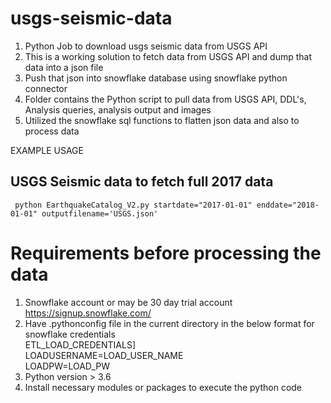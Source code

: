 # usgs-seismic-data
1. Python Job to download usgs seismic data from USGS API
2. This is a working solution to fetch data from USGS API and dump that data into a json file
3. Push that json into snowflake database using snowflake python connector
4. Folder contains the Python script to pull data from USGS API, DDL's, Analysis queries, analysis output and images
5. Utilized the snowflake sql functions to flatten json data and also to process data

EXAMPLE USAGE
## USGS Seismic data to fetch full 2017 data
``` python EarthquakeCatalog_V2.py startdate="2017-01-01" enddate="2018-01-01" outputfilename='USGS.json'```

# Requirements before processing the data
1. Snowflake account or may be 30 day trial account https://signup.snowflake.com/
2. Have .pythonconfig file in the current directory in the below format for snowflake credentials<br/>
   ETL_LOAD_CREDENTIALS]<br/>
   LOADUSERNAME=LOAD_USER_NAME<br/>
   LOADPW=LOAD_PW
3. Python version > 3.6
4. Install necessary modules or packages to execute the python code
